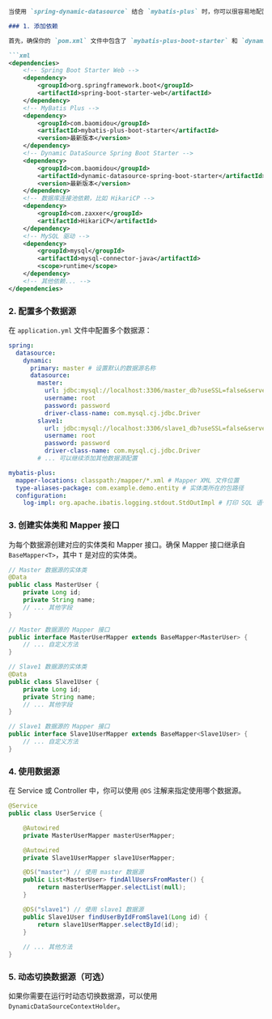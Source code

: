```markdown
当使用 `spring-dynamic-datasource` 结合 `mybatis-plus` 时，你可以很容易地配置多个数据源，并在运行时动态切换它们。以下是一个简单的示例，演示了如何设置和使用多个数据源：

### 1. 添加依赖

首先，确保你的 `pom.xml` 文件中包含了 `mybatis-plus-boot-starter` 和 `dynamic-datasource-spring-boot-starter` 的依赖：

```xml
<dependencies>
    <!-- Spring Boot Starter Web -->
    <dependency>
        <groupId>org.springframework.boot</groupId>
        <artifactId>spring-boot-starter-web</artifactId>
    </dependency>
    <!-- MyBatis Plus -->
    <dependency>
        <groupId>com.baomidou</groupId>
        <artifactId>mybatis-plus-boot-starter</artifactId>
        <version>最新版本</version>
    </dependency>
    <!-- Dynamic DataSource Spring Boot Starter -->
    <dependency>
        <groupId>com.baomidou</groupId>
        <artifactId>dynamic-datasource-spring-boot-starter</artifactId>
        <version>最新版本</version>
    </dependency>
    <!-- 数据库连接池依赖，比如 HikariCP -->
    <dependency>
        <groupId>com.zaxxer</groupId>
        <artifactId>HikariCP</artifactId>
    </dependency>
    <!-- MySQL 驱动 -->
    <dependency>
        <groupId>mysql</groupId>
        <artifactId>mysql-connector-java</artifactId>
        <scope>runtime</scope>
    </dependency>
    <!-- 其他依赖... -->
</dependencies>
```

### 2. 配置多个数据源

在 `application.yml` 文件中配置多个数据源：

```yaml
spring:
  datasource:
    dynamic:
      primary: master # 设置默认的数据源名称
      datasource:
        master:
          url: jdbc:mysql://localhost:3306/master_db?useSSL=false&serverTimezone=UTC
          username: root
          password: password
          driver-class-name: com.mysql.cj.jdbc.Driver
        slave1:
          url: jdbc:mysql://localhost:3306/slave1_db?useSSL=false&serverTimezone=UTC
          username: root
          password: password
          driver-class-name: com.mysql.cj.jdbc.Driver
        # ... 可以继续添加其他数据源配置

mybatis-plus:
  mapper-locations: classpath:/mapper/*.xml # Mapper XML 文件位置
  type-aliases-package: com.example.demo.entity # 实体类所在的包路径
  configuration:
    log-impl: org.apache.ibatis.logging.stdout.StdOutImpl # 打印 SQL 语句到控制台
```

### 3. 创建实体类和 Mapper 接口

为每个数据源创建对应的实体类和 Mapper 接口。确保 Mapper 接口继承自 `BaseMapper<T>`，其中 `T` 是对应的实体类。

```java
// Master 数据源的实体类
@Data
public class MasterUser {
    private Long id;
    private String name;
    // ... 其他字段
}

// Master 数据源的 Mapper 接口
public interface MasterUserMapper extends BaseMapper<MasterUser> {
    // ... 自定义方法
}

// Slave1 数据源的实体类
@Data
public class Slave1User {
    private Long id;
    private String name;
    // ... 其他字段
}

// Slave1 数据源的 Mapper 接口
public interface Slave1UserMapper extends BaseMapper<Slave1User> {
    // ... 自定义方法
}
```

### 4. 使用数据源

在 Service 或 Controller 中，你可以使用 `@DS` 注解来指定使用哪个数据源。

```java
@Service
public class UserService {

    @Autowired
    private MasterUserMapper masterUserMapper;

    @Autowired
    private Slave1UserMapper slave1UserMapper;

    @DS("master") // 使用 master 数据源
    public List<MasterUser> findAllUsersFromMaster() {
        return masterUserMapper.selectList(null);
    }

    @DS("slave1") // 使用 slave1 数据源
    public Slave1User findUserByIdFromSlave1(Long id) {
        return slave1UserMapper.selectById(id);
    }
    
    // ... 其他方法
}
```

### 5. 动态切换数据源（可选）

如果你需要在运行时动态切换数据源，可以使用 `DynamicDataSourceContextHolder`。
```